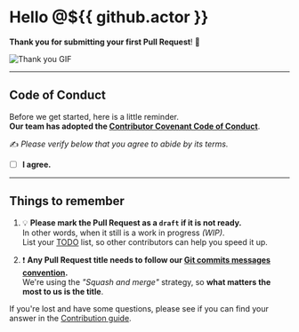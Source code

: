 # Hello @${{ github.actor }}

**Thank you for submitting your first Pull Request**! 💓

![Thank you GIF]

[thank you gif]: https://media3.giphy.com/media/fWfowxJtHySJ0SGCgN/giphy.gif

---

## Code of Conduct

Before we get started, here is a little reminder.\
**Our team has adopted the [Contributor Covenant Code of Conduct]**.

[contributor covenant code of conduct]: https://github.com/adchitects/.github/blob/main/CODE_OF_CONDUCT.md

✍️ _Please verify below that you agree to abide by its terms._

-   [ ] **I agree.**

---

## Things to remember

1. 💡 **Please mark the Pull Request as a `draft` if it is not ready.**\
   In other words, when it still is a work in progress _(WIP)_.\
   List your [TODO] list, so other contributors can help you speed it up.

1. ❗ **Any Pull Request title needs to follow our [Git commits messages
   convention].**\
   We're using the _"Squash and merge"_ strategy,
   so **what matters the most to us is the title**.

If you're lost and have some questions, please see if you can find your
answer in the [Contribution guide].

[todo]: #TODO
[contribution guide]: https://github.com/adchitects/.github/blob/main/CONTRIBUTING.md
[git commits messages convention]: https://github.com/adchitects/.github/wiki/Git-commits-messages-convention
